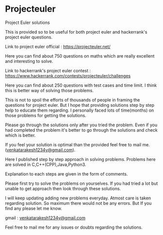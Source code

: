 # Projecteuler
Project Euler solutions

This is provided so to be useful for both project euler and hackerrank's project euler questions.

Link to project euler official : https://projecteuler.net/

Here you can find about 750 questions on maths which are really excellent and interesting to solve.

Link to hackerrank's project euler contest : https://www.hackerrank.com/contests/projecteuler/challenges

Here you can find about 250 questions with test cases and time limit. I think this is better way of solving those problems.

This is not to spoil the efforts of thousands of people in framing the questions for project euler. But I hope that providing solutions step by step help to educate them regarding. I personally faced lots of time(months) on those problems for getting the solutions.

Please go through the solutions only after you tried the problem. Even if you had completed the problem it's better to go through the solutions and check which is better.

If you feel your solution is optimal than the provided feel free to mail me.(venkatarakesh1234y@gmail.com).

Here I published step by step approach in solving problems. Problems here are solved in C,C++(CPP),Java,Python3.

Explanation to each steps are given in the form of comments.

Please first try to solve the problems on yourselves. If you had tried a lot but unable to get approach then look through these solutions.

I will keep updating adding new problems everyday. Atmost care is taken regarding solution. So maximum there would not be any errors. But If you find any please let me know.

gmail : venkatarakesh1234y@gmail.com

Feel free to mail me for any issues or doubts regarding the solutions.
